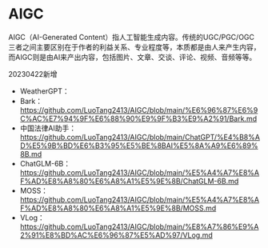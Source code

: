 # AIGC

AIGC（AI-Generated Content）指人工智能生成内容。传统的UGC/PGC/OGC三者之间主要区别在于作者的利益关系、专业程度等，本质都是由人来产生内容，而AIGC则是由AI来产出内容，包括图片、文章、交谈、评论、视频、音频等等。



20230422新增
- WeatherGPT：
- Bark：https://github.com/LuoTang2413/AIGC/blob/main/%E6%96%87%E6%9C%AC%E7%94%9F%E6%88%90%E9%9F%B3%E9%A2%91/Bark.md
- 中国法律AI助手：https://github.com/LuoTang2413/AIGC/blob/main/ChatGPT/%E4%B8%AD%E5%9B%BD%E6%B3%95%E5%BE%8BAI%E5%8A%A9%E6%89%8B.md
- ChatGLM-6B：https://github.com/LuoTang2413/AIGC/blob/main/%E5%A4%A7%E8%AF%AD%E8%A8%80%E6%A8%A1%E5%9E%8B/ChatGLM-6B.md
- MOSS：https://github.com/LuoTang2413/AIGC/blob/main/%E5%A4%A7%E8%AF%AD%E8%A8%80%E6%A8%A1%E5%9E%8B/MOSS.md
- VLog：https://github.com/LuoTang2413/AIGC/blob/main/%E8%A7%86%E9%A2%91%E8%BD%AC%E6%96%87%E5%AD%97/VLog.md
